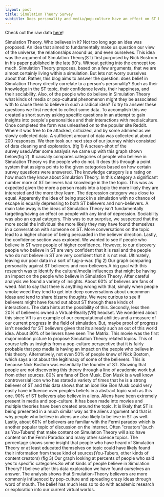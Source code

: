 ```yaml
---
layout: post
title: Simulation Theory Survey
subtitle: Does personality and media/pop-culture have an effect on ST believers
---
```

Check out the raw data [here](https://github.com/Tyler9937/Simulation-Theory-Survey)!


Simulation Theory. Who believes in it?
Not too long ago an idea was proposed. An idea that aimed to fundamentally make us question our view of the universe, the relationships around us, and even ourselves. This idea was the argument of Simulation Theory(ST) first purposed by Nick Bostrom in his paper published in the late 90's. Without getting into the concept too much. Simulation Theory proposes, based on a few arguments, that we are almost certainly living within a simulation. But lets not worry ourselves about that. Rather, this blog aims to answer the question: does belief in Simulation Theory directly correlate to a person's personality? Such as their knowledge in the ST topic, their confidence levels, their happiness, and their sociability. Also, of the people who do believe in Simulation Theory what kinds of media or pop-cultural phenomenon might they be associated with to cause them to believe in such a radical idea?
To try to answer these questions we first needed to collect some data. To accomplish this we created a short survey asking specific questions in an attempt to gain insights into people's personalities and their interactions with media/culture. Once completed the form was unleashed on to the popular site Reddit. Where it was free to be attacked, criticized, and by some admired as we slowly collected data. A sufficient amount of data was collected at about 200 responses. We then took our next step of our journey which consisted of data cleaning and exploration.
(fig 1) A screen-shot of the survey used.After some analysis we came up with this graph shown below(fig 2). It causally compares categories of people who believe in Simulation Theory vs the people who do not. It does this through a point system that assigns points to the given categories based on how certain survey questions were answered. The knowledge category is a rating on how much they know about Simulation Theory. In this category a significant number more of ST believers had knowledge in the the topic. This was as expected given the more a person reads into a topic the more likely they are interested and the more they learn. The depression category was close to equal. Apparently the idea of being stuck in a simulation with no chance of escape is equally depressing to both ST believers and non-believers. A main take away is the ideas of Simulation Theory isn't fundamentally targeting/having an effect on people with any kind of depression. Sociability was also an equal category. This was to our surprise, we suspected that the more social the individual the more likely they may have found themselves in a conversation with someone on ST. More conversations on the topic lead to a higher chance of being persuaded in the believer direction. Lastly, the confidence section was explored. We wanted to see if people who believe in ST were people of higher confidence. However, to our discovery people who believe in ST are very confident that it is real and the people who do not believe in ST are very confident that it is not real. Ultimately, leaving our poor data in a sort of tug-a-war.
(fig 2) Our graph comparing personality against ST believers and non-believers.A big goal with this research was to identify the cultural/media influences that might be having an impact on the people who believe in Simulation Theory. After careful analysis we found a variety of insights. About 60% of believes are fans of weed. Not to say that there is anything wrong with that, simply when people smoke weed they tend to get into deep conversations about uncommon ideas and tend to share bizarre thoughts. We were curious to see if believers might have found out about ST through these kinds of interactions. The data hints at the possibility of this. Secondly, less then 20% of believers owned a Virtual-Reality(VR) headset. We wondered about this since VR is an example of our computational abilities and a measure of our current progress in the field of simulation. But, maybe proof of progress isn't needed for ST believers given that its already such an out of this world idea. About 80% of believers have seen The Matrix. This movie was the first major motion picture to propose Simulation Theory related topics. This of course tells us insights from a pop-culture perspective that it is fairly probable that pop media is having an impact on the people who believe in this theory. Alternatively, not even 50% of people knew of Nick Bostom, which says a lot about the legitimacy of some of the believers. This is because Nick Bostom was essentially the founder of ST. Showing that people are not discovering this theory through a line of academic work but from other sources. 80% are fans of Elon Musk. Elon Musk is a well know controversial icon who has stated a variety of times that he is a strong believer of ST and this data shows that an icon like Elon Musk could very easily have influence over peoples beliefs in a abstract topic such as this one. 90% of ST believers also believe in aliens. Aliens have been extremely present in media and pop-culture. It has been made into movies and multiple theories have been created around the topic. It is likely that ST is being presented in a much similar way as the aliens argument and that is why people who believe in aliens are also likely to believe in ST as well. Lastly, about 60% of believers are familiar with the Fermi paradox which is another popular topic of discussion on the internet. Often "creators"(such as You-Tubers) that make content on Simulation Theory will also have content on the Fermi Paradox and many other science topics. The percentage shows some insight that people who have heard of Simulation Theory or at least educated themselves on topic could have likely found their information from these kind of sources(You-Tubers, other kinds of content creators)
(fig 3) Our graph looking at percents of people who said yes to specific categories.So what kinds of people believe in Simulation Theory? I believe after this data exploration we have found ourselves an answer. The analysis shows that Simulation-Theory believers are more commonly influenced by pop-culture and spreading crazy ideas through word of mouth. The belief has much less so to do with academic research or exploration into our current virtual worlds.
